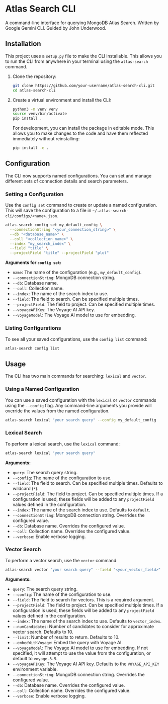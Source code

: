 # Atlas Search CLI

A command-line interface for querying MongoDB Atlas Search. Written by Google Gemini CLI. Guided by John Underwood.

## Installation

This project uses a `setup.py` file to make the CLI installable. This allows you to run the CLI from anywhere in your terminal using the `atlas-search` command.

1. Clone the repository:
   ```bash
   git clone https://github.com/your-username/atlas-search-cli.git
   cd atlas-search-cli
   ```

2. Create a virtual environment and install the CLI:
   ```bash
   python3 -m venv venv
   source venv/bin/activate
   pip install .
   ```

   For development, you can install the package in editable mode. This allows you to make changes to the code and have them reflected immediately without reinstalling:
   ```bash
   pip install -e .
   ```

## Configuration

The CLI now supports named configurations. You can set and manage different sets of connection details and search parameters.

### Setting a Configuration

Use the `config set` command to create or update a named configuration. This will save the configuration to a file in `~/.atlas-search-cli/configs/<name>.json`.

```bash
atlas-search config set my_default_config \
  --connectionString "<your_connection_string>" \
  --db "<database_name>" \
  --coll "<collection_name>" \
  --index "my_search_index" \
  --field "title" \
  --projectField "title" --projectField "plot"
```

**Arguments for `config set`:**

- `name`: The name of the configuration (e.g., `my_default_config`).
- `--connectionString`: MongoDB connection string.
- `--db`: Database name.
- `--coll`: Collection name.
- `--index`: The name of the search index to use.
- `--field`: The field to search. Can be specified multiple times.
- `--projectField`: The field to project. Can be specified multiple times.
- `--voyageAPIKey`: The Voyage AI API key.
- `--voyageModel`: The Voyage AI model to use for embedding.

### Listing Configurations

To see all your saved configurations, use the `config list` command:

```bash
atlas-search config list
```

## Usage

The CLI has two main commands for searching: `lexical` and `vector`.

### Using a Named Configuration

You can use a saved configuration with the `lexical` or `vector` commands using the `--config` flag. Any command-line arguments you provide will override the values from the named configuration.

```bash
atlas-search lexical "your search query" --config my_default_config
```

### Lexical Search

To perform a lexical search, use the `lexical` command:

```bash
atlas-search lexical "your search query"
```

**Arguments:**

- `query`: The search query string.
- `--config`: The name of the configuration to use.
- `--field`: The field to search. Can be specified multiple times. Defaults to wildcard (`*`).
- `--projectField`: The field to project. Can be specified multiple times. If a configuration is used, these fields will be added to any `projectField` values defined in the configuration.
- `--index`: The name of the search index to use. Defaults to `default`.
- `--connectionString`: MongoDB connection string. Overrides the configured value.
- `--db`: Database name. Overrides the configured value.
- `--coll`: Collection name. Overrides the configured value.
- `--verbose`: Enable verbose logging.

### Vector Search

To perform a vector search, use the `vector` command:

```bash
atlas-search vector "your search query" --field "<your_vector_field>"
```

**Arguments:**

- `query`: The search query string.
- `--config`: The name of the configuration to use.
- `--field`: The field to search for vectors. This is a required argument.
- `--projectField`: The field to project. Can be specified multiple times. If a configuration is used, these fields will be added to any `projectField` values defined in the configuration.
- `--index`: The name of the search index to use. Defaults to `vector_index`.
- `--numCandidates`: Number of candidates to consider for approximate vector search. Defaults to 10.
- `--limit`: Number of results to return. Defaults to 10.
- `--embedWithVoyage`: Embed the query with Voyage AI.
- `--voyageModel`: The Voyage AI model to use for embedding. If not specified, it will attempt to use the value from the configuration, or default to `voyage-3.5`.
- `--voyageAPIKey`: The Voyage AI API key. Defaults to the `VOYAGE_API_KEY` environment variable.
- `--connectionString`: MongoDB connection string. Overrides the configured value.
- `--db`: Database name. Overrides the configured value.
- `--coll`: Collection name. Overrides the configured value.
- `--verbose`: Enable verbose logging.
